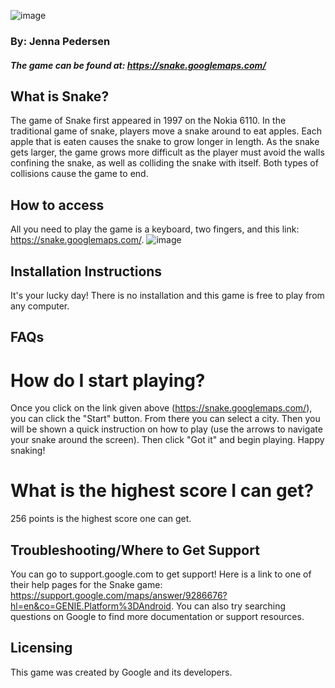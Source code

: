 ![image](https://user-images.githubusercontent.com/89262517/137808518-daba6e65-24d6-4bd1-a9c7-93441f0a1fa6.png)

### By: Jenna Pedersen
##### The game can be found at: https://snake.googlemaps.com/


## What is Snake?
The game of Snake first appeared in 1997 on the Nokia 6110. In the traditional game of snake, players move a snake around to eat apples. Each apple that is eaten causes the snake to grow longer in length. As the snake gets larger, the game grows more difficult as the player must avoid the walls confining the snake, as well as colliding the snake with itself. Both types of collisions cause the game to end.

## How to access
All you need to play the game is a keyboard, two fingers, and this link: https://snake.googlemaps.com/.
![image](https://user-images.githubusercontent.com/89262517/137808186-a7febd5d-4a55-4659-8db4-a7e1894f694c.png)

## Installation Instructions
It's your lucky day! There is no installation and this game is free to play from any computer. 

## FAQs
# How do I start playing? 
Once you click on the link given above (https://snake.googlemaps.com/), you can click the "Start" button. From there you can select a city. Then you will be shown a quick instruction on how to play (use the arrows to navigate your snake around the screen). Then click "Got it" and begin playing. Happy snaking!
# What is the highest score I can get? 
256 points is the highest score one can get.

## Troubleshooting/Where to Get Support
You can go to support.google.com to get support! Here is a link to one of their help pages for the Snake game: https://support.google.com/maps/answer/9286676?hl=en&co=GENIE.Platform%3DAndroid.
You can also try searching questions on Google to find more documentation or support resources.

## Licensing
This game was created by Google and its developers. 
